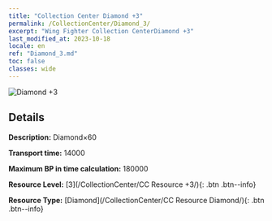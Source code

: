 ```yaml
---
title: "Collection Center Diamond +3"
permalink: /CollectionCenter/Diamond_3/
excerpt: "Wing Fighter Collection CenterDiamond +3"
last_modified_at: 2023-10-18
locale: en
ref: "Diamond_3.md"
toc: false
classes: wide
---
```



![Diamond +3](/images/cc/CC_Diamond_3.png)

## Details

  **Description:** Diamond×60

  **Transport time:** 14000

  **Maximum BP in time calculation:** 180000

  **Resource Level:** [3](/CollectionCenter/CC Resource +3/){: .btn .btn--info}

  **Resource Type:** [Diamond](/CollectionCenter/CC Resource Diamond/){: .btn .btn--info}

